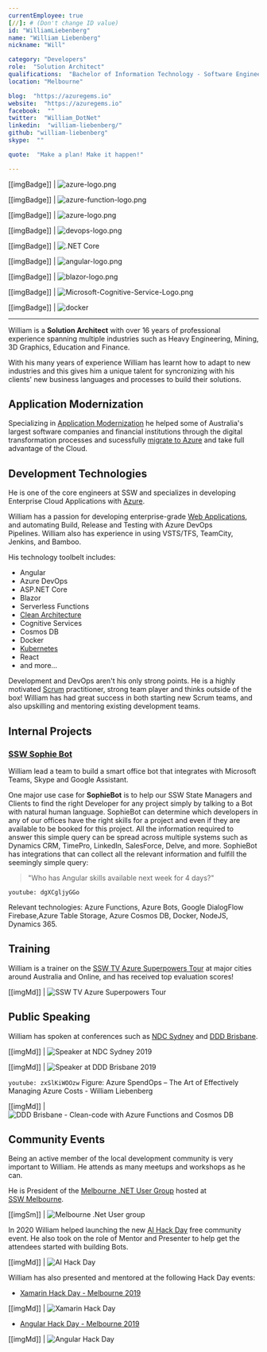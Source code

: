 ```yaml
---
currentEmployee: true
[//]: # (Don't change ID value)
id: "WilliamLiebenberg"
name: "William Liebenberg"
nickname: "Will"

category: "Developers"
role:  "Solution Architect"
qualifications:  "Bachelor of Information Technology - Software Engineering"
location: "Melbourne"

blog:  "https://azuregems.io"
website:  "https://azuregems.io"
facebook:  ""
twitter:  "William_DotNet"
linkedin:  "william-liebenberg/"
github: "william-liebenberg"
skype:  ""

quote:  "Make a plan! Make it happen!"

---
```

[[imgBadge]]
| ![azure-logo.png](../badges/azure-logo.png)

[[imgBadge]]
| ![azure-function-logo.png](../badges/azure-function-logo.png)

[[imgBadge]]
| ![azure-logo.png](../badges/azure-devops-logo.png)

[[imgBadge]]
| ![devops-logo.png](../badges/devops-logo.png)

[[imgBadge]]
| ![.NET Core](../badges/net-core-logo.png)

[[imgBadge]]
| ![angular-logo.png](../badges/angular-logo.png)

[[imgBadge]]
| ![blazor-logo.png](../badges/blazor-logo.png)

[[imgBadge]]
| ![Microsoft-Cognitive-Service-Logo.png](../badges/cognitive-services.png)

[[imgBadge]]
| ![docker](../badges/docker.png)

---

William is a **Solution Architect** with over 16 years of professional experience spanning multiple industries such as Heavy Engineering, Mining, 3D Graphics, Education and Finance.

With his many years of experience William has learnt how to adapt to new industries and this gives him a unique talent for syncronizing with his clients' new business languages and processes to build their solutions.

## Application Modernization

Specializing in [Application Modernization](https://www.ssw.com.au/ssw/Consulting/Strategic-Architecture.aspx) he helped some of Australia's largest software companies and financial institutions through the digital transformation processes and sucessfully [migrate to Azure](https://www.ssw.com.au/ssw/Consulting/Azure.aspx) and take full advantage of the Cloud.

## Development Technologies

He is one of the core engineers at SSW and specializes in developing Enterprise Cloud Applications with [Azure](https://www.ssw.com.au/ssw/Consulting/Azure.aspx).

William has a passion for developing enterprise-grade [Web Applications](https://www.ssw.com.au/ssw/Consulting/Web-Applications.aspx), and automating Build, Release and Testing with Azure DevOps Pipelines. William also has experience in using VSTS/TFS, TeamCity, Jenkins, and Bamboo.

His technology toolbelt includes:

* Angular
* Azure DevOps
* ASP.NET Core
* Blazor
* Serverless Functions
* [Clean Architecture](https://rules.ssw.com.au/rules-to-better-clean-architecture)
* Cognitive Services
* Cosmos DB
* Docker
* [Kubernetes](https://www.ssw.com.au/ssw/Consulting/Kubernetes.aspx)
* React
* and more...

Development and DevOps aren't his only strong points. He is a highly motivated [Scrum](https://www.ssw.com.au/ssw/Consulting/Scrum.aspx) practitioner, strong team player and thinks outside of the box! William has had great success in both starting new Scrum teams, and also upskilling and mentoring existing development teams.

## Internal Projects

### [SSW Sophie Bot](https://sswsophie.com/sophiebot)

William lead a team to build a smart office bot that integrates with Microsoft Teams, Skype and Google Assistant.

One major use case for **SophieBot** is to help our SSW State Managers and Clients to find the right Developer for any project simply by talking to a Bot with natural human language. SophieBot can determine which developers in any of our offices have the right skills for a project and even if they are available to be booked for this project. All the information required to answer this simple query can be spread across multiple systems such as Dynamics CRM, TimePro, LinkedIn, SalesForce, Delve, and more. SophieBot has integrations that can collect all the relevant information and fulfill the seemingly simple query:

> "Who has Angular skills available next week for 4 days?"

`youtube: dgXCgljyGGo`

Relevant technologies: Azure Functions, Azure Bots, Google DialogFlow Firebase,Azure Table Storage, Azure Cosmos DB, Docker, NodeJS, Dynamics 365.

## Training

William is a trainer on the [SSW TV Azure Superpowers Tour](https://www.ssw.com.au/ssw/Events/Training/Azure-Superpowers-Tour.aspx) at major cities around Australia and Online, and has received top evaluation scores!

[[imgMd]]
| ![SSW TV Azure Superpowers Tour](./Images/Bio/azure-superpowers-profile-william-no-cape.jpg)

## Public Speaking

William has spoken at conferences such as [NDC Sydney](https://ndcsydney.com/speaker/william-liebenberg/) and [DDD Brisbane](https://dddbrisbane.com/agenda/2019).

[[imgMd]]
| ![Speaker at NDC Sydney 2019](./Images/Bio/NDC-Sydney-Speaker.png)

[[imgMd]]
| ![Speaker at DDD Brisbane 2019](../badges/DDDBrisbane.png)

`youtube: zxSlKiWOOzw`
Figure: Azure SpendOps – The Art of Effectively Managing Azure Costs - William Liebenberg

[[imgMd]]
| ![DDD Brisbane - Clean-code with Azure Functions and Cosmos DB](./Images/Bio/dddbrisbane-2019-william-2.jpg)

## Community Events

Being an active member of the local development community is very important to William. He attends as many meetups and workshops as he can.

He is President of the [Melbourne .NET User Group](https://www.meetup.com/Melbourne-NET-User-Group/) hosted at [SSW Melbourne](https://www.ssw.com.au/ssw/NETUG/Melbourne.aspx).

[[imgSm]]
| ![Melbourne .Net User group](../badges/melbourne-ug.jpg)

In 2020 William helped launching the new [AI Hack Day](https://aihackday.com) free community event. He also took on the role of Mentor and Presenter to help get the attendees started with building Bots.

[[imgMd]]
| ![AI Hack Day](../badges/ai-hackday2x.png)

William has also presented and mentored at the following Hack Day events:

* [Xamarin Hack Day - Melbourne 2019](https://xamarinhackday.com)

[[imgMd]]
| ![Xamarin Hack Day](../badges/xamarin-HackDay.png)

* [Angular Hack Day - Melbourne 2019](https://angularhackday.com/)

[[imgMd]]
| ![Angular Hack Day](../badges/Angular-HackDay-logo-lg.png)
